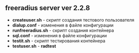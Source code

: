 ## freeradius server ver 2.2.8

- **createuser.sh** - скрипт создания тестового пользователя
- **dialup.conf** - изменения в файле конфигурации
- **runfreeradius.sh** - скрипт создания контейнера
- **sql.conf** - изменения в файле конфигурации
- **testit.sh** - скрипт тестирования контейнера
- **testuser.sh** - **radtest**